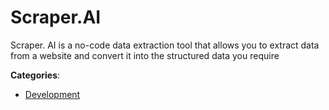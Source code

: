 # Scraper.AI


Scraper. AI is a no-code data extraction tool that allows you to extract data from a website and convert it into the structured data you require



**Categories**:
- [Development](https://github.com/apis-list/apis-list#development)




